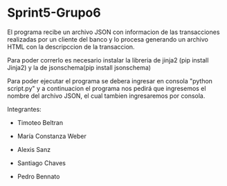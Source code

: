 # Sprint5-Grupo6

El programa recibe un archivo JSON con informacion de las transacciones realizadas por un cliente del banco y lo procesa generando un archivo HTML con la descripccion de la transaccion.

Para poder correrlo es necesario instalar la libreria de jinja2 (pip install Jinja2) y la de jsonschema(pip install jsonschema)

Para poder ejecutar el programa se debera ingresar en consola "python script.py" y a continuacion el programa nos pedirá que ingresemos el nombre del archivo JSON, el cual tambien ingresaremos por consola.

Integrantes:

- Timoteo Beltran

- María Constanza Weber

- Alexis Sanz

- Santiago Chaves

- Pedro Bennato
